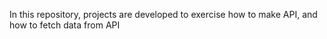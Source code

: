 In this repository, projects are developed to exercise how to make API, and how to fetch data from API
